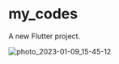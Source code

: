 # my_codes

A new Flutter project.

![photo_2023-01-09_15-45-12](https://user-images.githubusercontent.com/17889011/211290659-0191fca2-6dd3-42db-b5fe-0b6fb40c47e4.jpg)
